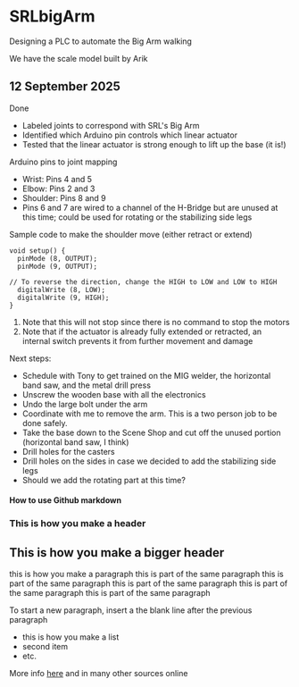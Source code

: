 # SRLbigArm
Designing a PLC to automate the Big Arm walking

We have the scale model built by Arik

## 12 September 2025

Done
- Labeled joints to correspond with SRL's Big Arm
- Identified which Arduino pin controls which linear actuator
- Tested that the linear actuator is strong enough to lift up the base (it is!)

Arduino pins to joint mapping
- Wrist: Pins 4 and 5
- Elbow: Pins 2 and 3
- Shoulder: Pins 8 and 9
- Pins 6 and 7 are wired to a channel of the H-Bridge but are unused at this time; could be used for rotating or the stabilizing side legs

Sample code to make the shoulder move (either retract or extend)
```
void setup() {
  pinMode (8, OUTPUT);
  pinMode (9, OUTPUT);

// To reverse the direction, change the HIGH to LOW and LOW to HIGH
  digitalWrite (8, LOW);
  digitalWrite (9, HIGH);
}
```
1. Note that this will not stop since there is no command to stop the motors
1. Note that if the actuator is already fully extended or retracted, an internal switch prevents it from further movement and damage

Next steps:
- Schedule with Tony to get trained on the MIG welder, the horizontal band saw, and the metal drill press
- Unscrew the wooden base with all the electronics
- Undo the large bolt under the arm 
- Coordinate with me to remove the arm. This is a two person job to be done safely.
- Take the base down to the Scene Shop and cut off the unused portion (horizontal band saw, I think)
- Drill holes for the casters
- Drill holes on the sides in case we decided to add the stabilizing side legs
- Should we add the rotating part at this time?

#### How to use Github markdown
### This is how you make a header
## This is how you make a bigger header
this is how you make a  paragraph
this is part of the same  paragraph
this is part of the same  paragraph
this is part of the same  paragraph
this is part of the same  paragraph
this is part of the same  paragraph

To start a new paragraph, insert a the blank line after the previous paragraph

- this is how you make a list
- second item
- etc.

More info [here](https://github.com/adam-p/markdown-here/wiki/Markdown-Cheatsheet) and in many other sources online

